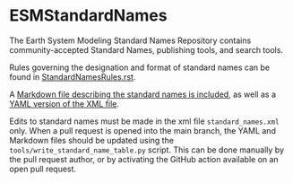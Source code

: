 # ESMStandardNames

The Earth System Modeling Standard Names Repository contains community-accepted Standard Names, publishing tools, and search tools.

Rules governing the designation and format of standard names can be found in [StandardNamesRules.rst](https://github.com/ESCOMP/ESMStandardNames/blob/main/StandardNamesRules.rst).

A [Markdown file describing the standard names is included](https://github.com/ESCOMP/ESMStandardNames/blob/main/Metadata-standard-names.md), as well as a [YAML version of the XML file](https://github.com/ESCOMP/ESMStandardNames/blob/main/Metadata-standard-names.yaml).

Edits to standard names must be made in the xml file `standard_names.xml` only. When a pull request is opened into the main branch, the YAML and Markdown files should be updated using the `tools/write_standard_name_table.py` script. This can be done manually by the pull request author, or by activating the GitHub action available on an open pull request.

